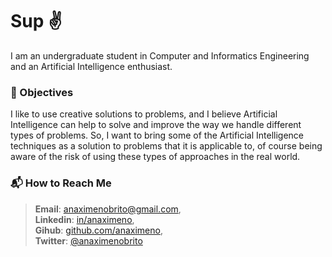 # Sup :v:

I am an undergraduate student in Computer and Informatics Engineering and an Artificial Intelligence enthusiast.

### :star2: Objectives

I like to use creative solutions to problems, and I believe Artificial Intelligence can help to solve and improve the way we handle different types of problems. So, I want to bring some of the Artificial Intelligence techniques as a solution to problems that it is applicable to, of course being aware of the risk of using these types of approaches in the real world.

<!-- ### :eye_speech_bubble: Visions --> <!-- TODO: finish that-->

### :mailbox_with_mail: How to Reach Me

> **Email**: [anaximenobrito@gmail.com](mailto:anaximenobrito@gmail.com),  
> **Linkedin**: [in/anaximeno](https://www.linkedin.com/in/anaximeno/),  
> **Gihub**: [github.com/anaximeno](https://github.com/anaximeno),  
> **Twitter**: [@anaximenobrito](https://twitter.com/anaximenobrito)
